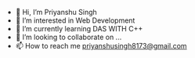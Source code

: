 - 👋 Hi, I’m Priyanshu Singh
- 👀 I’m interested in Web Development
- 🌱 I’m currently learning DAS WITH C++
- 💞️ I’m looking to collaborate on ...
- 📫 How to reach me priyanshusingh8173@gmail.com


<!---
priyanshusingh34/priyanshusingh34 is a ✨ special ✨ repository because its `README.md` (this file) appears on your GitHub profile.
You can click the Preview link to take a look at your changes.
--->

